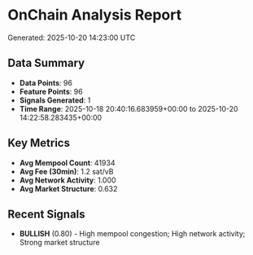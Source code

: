 # OnChain Analysis Report
Generated: 2025-10-20 14:23:00 UTC

## Data Summary
- **Data Points**: 96
- **Feature Points**: 96
- **Signals Generated**: 1
- **Time Range**: 2025-10-18 20:40:16.683959+00:00 to 2025-10-20 14:22:58.283435+00:00

## Key Metrics
- **Avg Mempool Count**: 41934
- **Avg Fee (30min)**: 1.2 sat/vB
- **Avg Network Activity**: 1.000
- **Avg Market Structure**: 0.632

## Recent Signals
- **BULLISH** (0.80) - High mempool congestion; High network activity; Strong market structure
